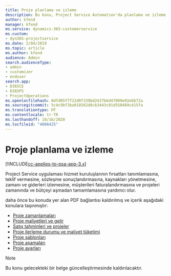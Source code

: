 ```yaml
---
title: Proje planlama ve izleme
description: Bu konu, Project Service Automation'da planlama ve izleme hakkında bilgilere bir bağlantı sağlar.
author: kfend
manager: kfend
ms.service: dynamics-365-customerservice
ms.custom:
- dyn365-projectservice
ms.date: 2/04/2019
ms.topic: article
ms.author: kfend
audience: Admin
search.audienceType:
- admin
- customizer
- enduser
search.app:
- D365CE
- D365PS
- ProjectOperations
ms.openlocfilehash: 0dfd05f7f22d0f339bd2437bbd47009e92ebb72a
ms.sourcegitcommit: 5c4c9bf3ba018562d6cb3443c01d550489c415fa
ms.translationtype: HT
ms.contentlocale: tr-TR
ms.lasthandoff: 10/16/2020
ms.locfileid: "4086425"
---
```

# <a name="project-planning-and-tracking"></a>Proje planlama ve izleme

[!INCLUDE[cc-applies-to-psa-app-3.x](../../includes/cc-applies-to-psa-app-3x.md)]

Project Service uygulaması hizmet kuruluşlarının fırsatları tanımlamasına, teklif vermesine, sözleşme sonuçlandırmasına, kaynakları yönetmesine, zamanı ve giderleri izlemesine, müşterileri faturalandırmasına ve projeleri zamanında ve bütçeyi aşmadan tamamlamasına yardımcı olur. 

daha önce bu konuda yer alan PDF bağlantısı kaldırılmış ve içerik aşağıdaki konulara taşınmıştır:

- [Proje zamanlamaları](../project-creating.md)
- [Proje maliyetleri ve gelir](../project-estimating.md)
- [Satış tahminleri ve projeler](../project-leveraging.md)
- [Proje ilerleme durumu ve maliyet tüketimi](../project-tracking.md)
- [Proje şablonları](../project-templates.md)
- [Proje aşamaları](../project-stages.md)
- [Proje ayarları](../project-settings.md)

> [!NOTE]
> Bu konu gelecekteki bir belge güncelleştirmesinde kaldırılacaktır. 
